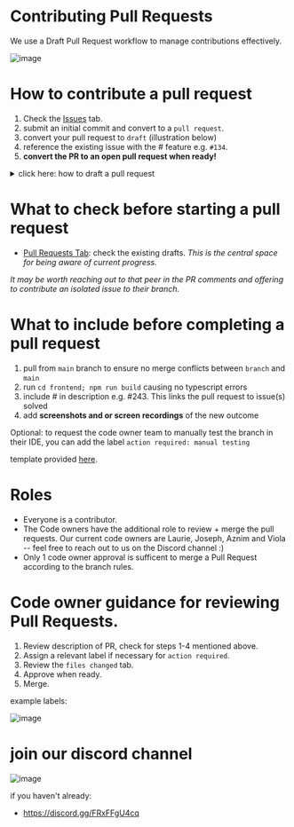 # Contributing Pull Requests

We use a Draft Pull Request workflow to manage contributions effectively.

![image](https://github.com/user-attachments/assets/f8063ac8-6021-4ed0-82aa-1bf424fc1923)

# How to contribute a pull request

1. Check the [Issues](https://github.com/lmcrean/dottie/issues) tab.
2. submit an initial commit and convert to a `pull request`.
3. convert your pull request to `draft` (illustration below)
4. reference the existing issue with the # feature e.g. `#134`.
5. **convert the PR to an open pull request when ready!**

<details>
<summary>
  click here: how to draft a pull request
</summary>

  ![image](https://github.com/user-attachments/assets/50c77f47-aa35-4da3-b990-f4d7f50032a9)

</details>

# What to check before starting a pull request

- [Pull Requests Tab](https://github.com/lmcrean/dottie/pulls): check the existing drafts. *This is the central space for being aware of current progress.*

*It may be worth reaching out to that peer in the PR comments and offering to contribute an isolated issue to their branch.*

# What to include before completing a pull request

1. pull from `main` branch to ensure no merge conflicts between `branch` and `main`
2. run `cd frontend; npm run build` causing no typescript errors
3. include # in description e.g. #243. This links the pull request to issue(s) solved
4. add **screenshots and or screen recordings** of the new outcome

Optional: to request the code owner team to manually test the branch in their IDE, you can add the label `action required: manual testing`

template provided [here](/pull_request_template.md).

# Roles

- Everyone is a contributor.
- The Code owners have the additional role to review + merge the pull requests. Our current code owners are Laurie, Joseph, Aznim and Viola -- feel free to reach out to us on the Discord channel :)
- Only 1 code owner approval is sufficent to merge a Pull Request according to the branch rules.

# Code owner guidance for reviewing Pull Requests.

1. Review description of PR, check for steps 1-4 mentioned above.
2. Assign a relevant label if necessary for `action required`.
3. Review the `files changed` tab.
5. Approve when ready.
6. Merge.

example labels:

![image](https://github.com/user-attachments/assets/094c94b7-ed90-4211-997b-116dc70ba3fa)

# join our discord channel 

![image](https://github.com/user-attachments/assets/a48395c9-d892-440b-9882-537a16f8531e)

if you haven't already:
- https://discord.gg/FRxFFgU4cq
